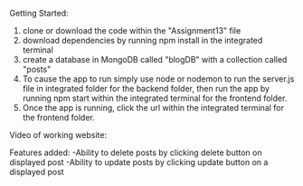 Getting Started:
1. clone or download the code within the "Assignment13" file
2. download dependencies by running npm install in the integrated terminal
3. create a database in MongoDB called "blogDB" with a collection called "posts"
4. To cause the app to run simply use node or nodemon to run the server.js file in integrated folder for the backend folder, then run the app by running npm start within the integrated terminal for the frontend folder. 
5. Once the app is running, click the url within the integrated terminal for the frontend folder.

Video of working website:

Features added:
-Ability to delete posts by clicking delete button on displayed post
-Ability to update posts by clicking update button on a displayed post